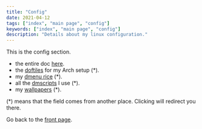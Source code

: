 ```yaml
---
title: "Config"
date: 2021-04-12
tags: ["index", "main page", "config"]
keywords: ["index", "main page", "config"]
description: "Details about my linux configuration."
---
```


This is the config section.

- the entire doc [here](/public/doc/config).  
- the [doftiles](https://github.com/a2n-s/dotfiles) for my Arch setup (\*).  
- my [dmenu rice](https://github.com/a2n-s/dmenu) (\*).  
- all the [dmscripts](https://github.com/a2n-s/dmscripts) I use (\*).  
- my [wallpapers](https://github.com/a2n-s/wallpapers) (\*).  

(\*) means that the field comes from another place. Clicking will redirect you there.

Go back to the [front page](/public).  
